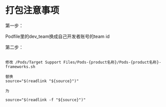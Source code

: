# 打包注意事项

第一步：

Podfile里的dev_team换成自己开发者账号的team id


第二步：

```

修改 /Pods/Target Support Files/Pods-{product名称}/Pods-{product名称}-frameworks.sh

替换
source="$(readlink "${source}")"

为

source="$(readlink -f "${source}")"

```